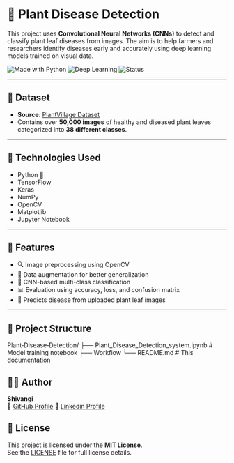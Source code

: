 # 🌿 Plant Disease Detection

This project uses **Convolutional Neural Networks (CNNs)** to detect and classify plant leaf diseases from images. The aim is to help farmers and researchers identify diseases early and accurately using deep learning models trained on visual data.

![Made with Python](https://img.shields.io/badge/Made%20with-Python-blue)
![Deep Learning](https://img.shields.io/badge/Deep%20Learning-TensorFlow%2FKeras-red)
![Status](https://img.shields.io/badge/Status-Completed-brightgreen)

---

## 📁 Dataset

- **Source**: [PlantVillage Dataset](https://www.kaggle.com/emmarex/plantdisease)
- Contains over **50,000 images** of healthy and diseased plant leaves categorized into **38 different classes**.

---

## 🧠 Technologies Used

- Python 🐍  
- TensorFlow  
- Keras  
- NumPy  
- OpenCV  
- Matplotlib  
- Jupyter Notebook  

---

## 📌 Features

- 🔍 Image preprocessing using OpenCV  
- 🔄 Data augmentation for better generalization  
- 🧠 CNN-based multi-class classification  
- 📊 Evaluation using accuracy, loss, and confusion matrix  
- 🌱 Predicts disease from uploaded plant leaf images  

---

## 📂 Project Structure
Plant‑Disease‑Detection/
├── Plant_Disease_Detection_system.ipynb # Model training notebook
├── Workfiow
└── README.md # This documentation

## 👩‍💻 Author

**Shivangi**  
🔗 [GitHub Profile](https://github.com/codershivangi)
🔗 [Linkedin Profile](https://www.linkedin.com/in/shivangi-thakur-4ba4ab30a/)

## 📄 License

This project is licensed under the **MIT License**.  
See the [LICENSE](LICENSE) file for full license details.


